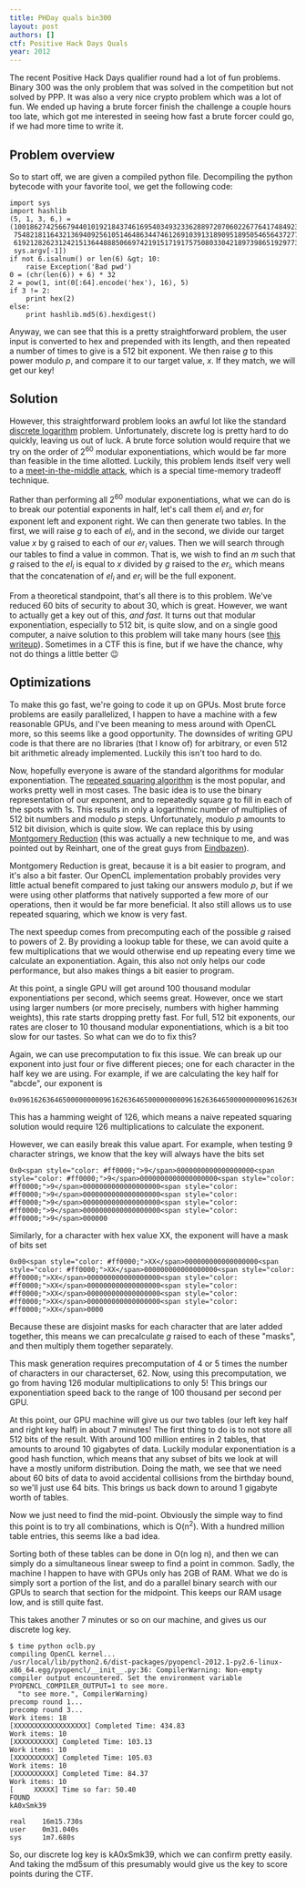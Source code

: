 ```yaml
---
title: PHDay quals bin300
layout: post
authors: []
ctf: Positive Hack Days Quals
year: 2012
---
```

The recent Positive Hack Days qualifier round had a lot of fun problems. Binary 300 was the only problem that was solved in the competition but not solved by PPP. It was also a very nice crypto problem which was a lot of fun. We ended up having a brute forcer finish the challenge a couple hours too late, which got me interested in seeing how fast a brute forcer could go, if we had more time to write it.

## Problem overview

So to start off, we are given a compiled python file. Decompiling the python bytecode with your favorite tool, we get the following code:

```
import sys
import hashlib
(5, 1, 3, 6,) = (10018627425667944010192184374616954034932336288972070602267764174849233338727414964592990350312034463496546535924460513481267263055398790908691402854122123L,
 7548218116432136940925610514648634474612691039131890951895054656437277296127635726026902728136306678987800886118938655787775411887815467753774352743068577L,
 6192128262312421513644888506697421915171917575080330421897398651929773466194971539791158995262083381167771056580666419101167108372547406447696753234781064L,
 sys.argv[-1])
if not 6.isalnum() or len(6) &gt; 10:
    raise Exception('Bad pwd')
0 = (chr(len(6)) + 6) * 32
2 = pow(1, int(0[:64].encode('hex'), 16), 5)
if 3 != 2:
    print hex(2)
else:
    print hashlib.md5(6).hexdigest()
```

Anyway, we can see that this is a pretty straightforward problem, the user input is converted to hex and prepended with its length, and then repeated a number of times to give is a 512 bit exponent. We then raise *g* to this power modulo *p*, and compare it to our target value, *x*. If they match, we will get our key!

## Solution

However, this straightforward problem looks an awful lot like the standard [discrete logarithm](http://en.wikipedia.org/wiki/Discrete_logarithm) problem. Unfortunately, discrete log is pretty hard to do quickly, leaving us out of luck. A brute force solution would require that we try on the order of 2<sup>60</sup> modular exponentiations, which would be far more than feasible in the time allotted. Luckily, this problem lends itself very well to a [meet-in-the-middle attack](http://en.wikipedia.org/wiki/Meet-in-the-middle_attack), which is a special time-memory tradeoff technique.

Rather than performing all 2<sup>60</sup> modular exponentiations, what we can do is to break our potential exponents in half, let's call them *el<sub>i</sub>* and *er<sub>i</sub>* for exponent left and exponent right. We can then generate two tables. In the first, we will raise *g* to each of *el<sub>i</sub>*, and in the second, we divide our target value *x* by g raised to each of our *er<sub>i</sub>* values. Then we will search through our tables to find a value in common. That is, we wish to find an *m* such that *g* raised to the *el<sub>i</sub>* is equal to *x* divided by *g* raised to the *er<sub>i</sub>*, which means that the concatenation of *el<sub>i</sub>* and *er<sub>i</sub>* will be the full exponent.

From a theoretical standpoint, that's all there is to this problem. We've reduced 60 bits of security to about 30, which is great. However, we want to actually get a key out of this, *and fast*. It turns out that modular exponentiation, especially to 512 bit, is quite slow, and on a single good computer, a naive solution to this problem will take many hours (see <a href="http://nightsite.info/blog/7042-phd-quals-2012-binary-300.html" target="_blank">this writeup</a>). Sometimes in a CTF this is fine, but if we have the chance, why not do things a little better 😉

## Optimizations

To make this go fast, we're going to code it up on GPUs. Most brute force problems are easily parallelized, I happen to have a machine with a few reasonable GPUs, and I've been meaning to mess around with OpenCL more, so this seems like a good opportunity. The downsides of writing GPU code is that there are no libraries (that I know of) for arbitrary, or even 512 bit arithmetic already implemented. Luckily this isn't too hard to do.

Now, hopefully everyone is aware of the standard algorithms for modular exponentiation. The [repeated squaring algorithm](http://www.tricki.org/article/To_work_out_powers_mod_n_use_repeated_squaring) is the most popular, and works pretty well in most cases. The basic idea is to use the binary representation of our exponent, and to repeatedly square *g* to fill in each of the spots with 1s. This results in only a logarithmic number of multiplies of 512 bit numbers and modulo *p* steps. Unfortunately, modulo *p* amounts to 512 bit division, which is quite slow. We can replace this by using [Montgomery Reduction](http://en.wikipedia.org/wiki/Montgomery_reduction) (this was actually a new technique to me, and was pointed out by Reinhart, one of the great guys from [Eindbazen](http://eindbazen.net/)).

Montgomery Reduction is great, because it is a bit easier to program, and it's also a bit faster. Our OpenCL implementation probably provides very little actual benefit compared to just taking our answers modulo *p*, but if we were using other platforms that natively supported a few more of our operations, then it would be far more beneficial. It also still allows us to use repeated squaring, which we know is very fast.

The next speedup comes from precomputing each of the possible *g* raised to powers of 2. By providing a lookup table for these, we can avoid quite a few multiplications that we would otherwise end up repeating every time we calculate an exponentiation. Again, this also not only helps our code performance, but also makes things a bit easier to program.

At this point, a single GPU will get around 100 thousand modular exponentiations per second, which seems great. However, once we start using larger numbers (or more precisely, numbers with higher hamming weights), this rate starts dropping pretty fast. For full, 512 bit exponents, our rates are closer to 10 thousand modular exponentiations, which is a bit too slow for our tastes. So what can we do to fix this?

Again, we can use precomputation to fix this issue. We can break up our exponent into just four or five different pieces; one for each character in the half key we are using. For example, if we are calculating the key half for "abcde", our exponent is

```
0x09616263646500000000096162636465000000000961626364650000000009616263646500000000096162636465000000000961626364650000000009616263
```

This has a hamming weight of 126, which means a naive repeated squaring solution would require 126 multiplications to calculate the exponent.

However, we can easily break this value apart. For example, when testing 9 character strings, we know that the key will always have the bits set

```
0x0<span style="color: #ff0000;">9</span>0000000000000000000<span style="color: #ff0000;">9</span>0000000000000000000<span style="color: #ff0000;">9</span>0000000000000000000<span style="color: #ff0000;">9</span>0000000000000000000<span style="color: #ff0000;">9</span>0000000000000000000<span style="color: #ff0000;">9</span>0000000000000000000<span style="color: #ff0000;">9</span>000000
```

Similarly, for a character with hex value XX, the exponent will have a mask of bits set

```
0x00<span style="color: #ff0000;">XX</span>000000000000000000<span style="color: #ff0000;">XX</span>000000000000000000<span style="color: #ff0000;">XX</span>000000000000000000<span style="color: #ff0000;">XX</span>000000000000000000<span style="color: #ff0000;">XX</span>000000000000000000<span style="color: #ff0000;">XX</span>000000000000000000<span style="color: #ff0000;">XX</span>0000
```

Because these are disjoint masks for each character that are later added together, this means we can precalculate *g* raised to each of these "masks", and then multiply them together separately.

This mask generation requires precomputation of 4 or 5 times the number of characters in our characterset, 62. Now, using this precomputation, we go from having 126 modular multiplications to only 5! This brings our exponentiation speed back to the range of 100 thousand per second per GPU.

At this point, our GPU machine will give us our two tables (our left key half and right key half) in about 7 minutes! The first thing to do is to not store all 512 bits of the result. With around 100 million entires in 2 tables, that amounts to around 10 gigabytes of data. Luckily modular exponentiation is a good hash function, which means that any subset of bits we look at will have a mostly uniform distribution. Doing the math, we see that we need about 60 bits of data to avoid accidental collisions from the birthday bound, so we'll just use 64 bits. This brings us back down to around 1 gigabyte worth of tables.

Now we just need to find the mid-point. Obviously the simple way to find this point is to try all combinations, which is O(n<sup>2</sup>). With a hundred million table entries, this seems like a bad idea.

Sorting both of these tables can be done in O(n log n), and then we can simply do a simultaneous linear sweep to find a point in common. Sadly, the machine I happen to have with GPUs only has 2GB of RAM. What we do is simply sort a portion of the list, and do a parallel binary search with our GPUs to search that section for the midpoint. This keeps our RAM usage low, and is still quite fast.

This takes another 7 minutes or so on our machine, and gives us our discrete log key.

```
$ time python oclb.py
compiling OpenCL kernel...
/usr/local/lib/python2.6/dist-packages/pyopencl-2012.1-py2.6-linux-x86_64.egg/pyopencl/__init__.py:36: CompilerWarning: Non-empty compiler output encountered. Set the environment variable PYOPENCL_COMPILER_OUTPUT=1 to see more.
  "to see more.", CompilerWarning)
precomp round 1...
precomp round 3...
Work items: 18
[XXXXXXXXXXXXXXXXXX] Completed Time: 434.83
Work items: 10
[XXXXXXXXXX] Completed Time: 103.13
Work items: 10
[XXXXXXXXXX] Completed Time: 105.03
Work items: 10
[XXXXXXXXXX] Completed Time: 84.37
Work items: 10
[     XXXXX] Time so far: 50.40
FOUND
kA0xSmk39

real    16m15.730s
user    0m31.040s
sys     1m7.680s
```

So, our discrete log key is kA0xSmk39, which we can confirm pretty easily. And taking the md5sum of this presumably would give us the key to score points during the CTF.
